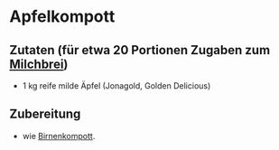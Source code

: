 # Apfelkompott

## Zutaten (für etwa 20 Portionen Zugaben zum [Milchbrei](https://github.com/tdussa/Breirezepte/blob/master/Milchmahlzeiten/Milchbrei%20mit%20Obst.md))
 + 1 kg reife milde Äpfel (Jonagold, Golden Delicious)

## Zubereitung
 + wie [Birnenkompott](https://github.com/tdussa/Breirezepte/blob/master/Milchmahlzeiten/Birnenkompott.md).
